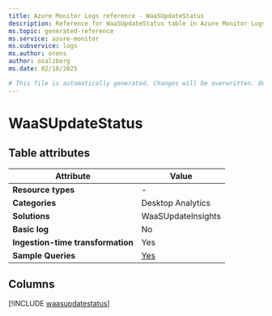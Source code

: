 ```yaml
---
title: Azure Monitor Logs reference - WaaSUpdateStatus
description: Reference for WaaSUpdateStatus table in Azure Monitor Logs.
ms.topic: generated-reference
ms.service: azure-monitor
ms.subservice: logs
ms.author: orens
author: osalzberg
ms.date: 02/18/2025

# This file is automatically generated. Changes will be overwritten. Do not change this file directly.
---
```


# WaaSUpdateStatus




## Table attributes

|Attribute|Value|
|---|---|
|**Resource types**|-|
|**Categories**|Desktop Analytics|
|**Solutions**| WaaSUpdateInsights|
|**Basic log**|No|
|**Ingestion-time transformation**|Yes|
|**Sample Queries**|[Yes](/azure/azure-monitor/reference/queries/waasupdatestatus)|



## Columns
  
[!INCLUDE [waasupdatestatus](~/reusable-content/ce-skilling/azure/includes/azure-monitor/reference/tables/waasupdatestatus-include.md)]
